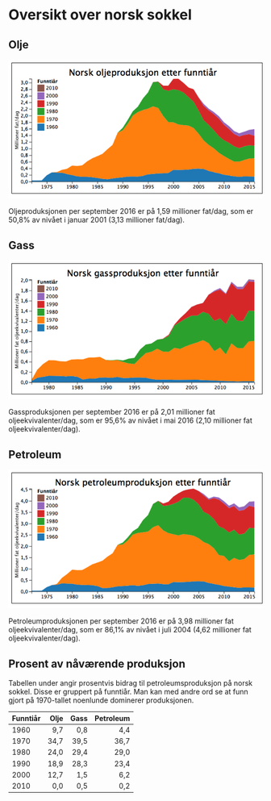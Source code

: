 # Oversikt over norsk sokkel

## Olje
![Oljeproduksjonen etter funntiår](img/oil_production_yearly_12MMA_by_discovery_decade.png)

Oljeproduksjonen per september 2016 er på 1,59 millioner fat/dag, som er 50,8% av nivået i januar 2001 (3,13 millioner fat/dag).
## Gass
![Gassproduksjonen etter funntiår](img/gas_production_yearly_12MMA_by_discovery_decade.png)

Gassproduksjonen per september 2016 er på 2,01 millioner fat oljeekvivalenter/dag, som er 95,6% av nivået i mai 2016 (2,10 millioner fat oljeekvivalenter/dag).
## Petroleum
![Petroleumproduksjonen etter funntiår](img/oe_production_yearly_12MMA_by_discovery_decade.png)

Petroleumproduksjonen per september 2016 er på 3,98 millioner fat oljeekvivalenter/dag, som er 86,1% av nivået i juli 2004 (4,62 millioner fat oljeekvivalenter/dag).


## Prosent av nåværende produksjon

Tabellen under angir prosentvis bidrag til petroleumsproduksjon på norsk sokkel. 
Disse er gruppert på funntiår.
Man kan med andre ord se at funn gjort på 1970-tallet noenlunde dominerer produksjonen. 


| Funntiår | Olje | Gass | Petroleum |
| ---- | ---: | ---: | ---: |
| 1960 | 9,7 | 0,8 | 4,4 |
| 1970 | 34,7 | 39,5 | 36,7 |
| 1980 | 24,0 | 29,4 | 29,0 |
| 1990 | 18,9 | 28,3 | 23,4 |
| 2000 | 12,7 | 1,5 | 6,2 |
| 2010 | 0,0 | 0,5 | 0,2 |
